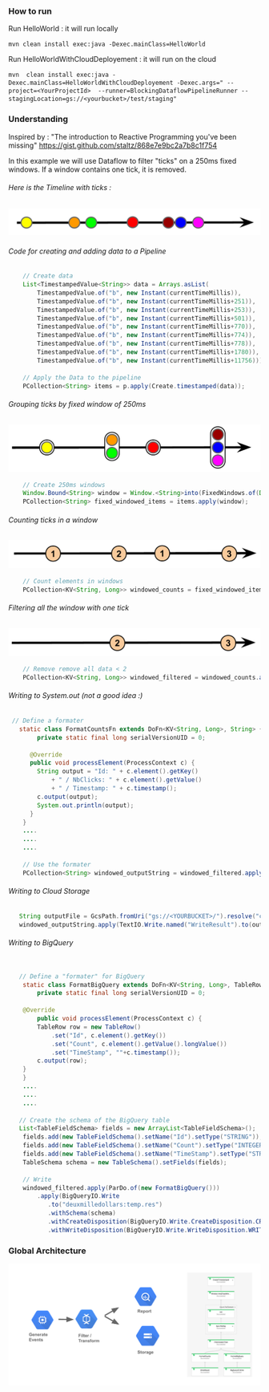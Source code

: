 ### How to run

Run HelloWorld : it will run locally
```
mvn clean install exec:java -Dexec.mainClass=HelloWorld
```

Run HelloWorldWithCloudDeployement : it will run on the cloud
```
mvn  clean install exec:java -Dexec.mainClass=HelloWorldWithCloudDeployement -Dexec.args=" --project=<YourProjectId>  --runner=BlockingDataflowPipelineRunner --stagingLocation=gs://<yourbucket>/test/staging"
```
### Understanding

Inspired by : "The introduction to Reactive Programming you've been missing"
https://gist.github.com/staltz/868e7e9bc2a7b8c1f754

In this example we will use Dataflow to filter "ticks" on a 250ms fixed windows.
If a window contains one tick, it is removed.

###### Here is the Timeline with ticks :
![Ticks](images/df-ticks.png)

###### Code for creating and adding data to a Pipeline
```java
    // Create data
    List<TimestampedValue<String>> data = Arrays.asList(
        TimestampedValue.of("b", new Instant(currentTimeMillis)),
        TimestampedValue.of("b", new Instant(currentTimeMillis+251)),
        TimestampedValue.of("b", new Instant(currentTimeMillis+253)),
        TimestampedValue.of("b", new Instant(currentTimeMillis+501)),
        TimestampedValue.of("b", new Instant(currentTimeMillis+770)),
        TimestampedValue.of("b", new Instant(currentTimeMillis+774)),
        TimestampedValue.of("b", new Instant(currentTimeMillis+778)),
        TimestampedValue.of("b", new Instant(currentTimeMillis+1780)),
        TimestampedValue.of("b", new Instant(currentTimeMillis+11756)));

    // Apply the Data to the pipeline
    PCollection<String> items = p.apply(Create.timestamped(data));
```

###### Grouping ticks by fixed window of 250ms
![Grouping Ticks by window](images/df-grouping.png)
```java
    // Create 250ms windows
    Window.Bound<String> window = Window.<String>into(FixedWindows.of(Duration.millis(250)));
    PCollection<String> fixed_windowed_items = items.apply(window);
```

###### Counting ticks in a window
![Counting Ticks in a window](images/df-counting.png)
```java
    // Count elements in windows
    PCollection<KV<String, Long>> windowed_counts = fixed_windowed_items.apply(Count.<String>perElement());
```

###### Filtering all the window with one tick
![Filtering window](images/df-filtering.png)
```java
    // Remove remove all data < 2
    PCollection<KV<String, Long>> windowed_filtered = windowed_counts.apply(ParDo.of(new FilterGreaterThan()));
```


###### Writing to System.out (not a good idea :)
```java
 // Define a formater
   static class FormatCountsFn extends DoFn<KV<String, Long>, String> {
        private static final long serialVersionUID = 0;

      @Override
      public void processElement(ProcessContext c) {
        String output = "Id: " + c.element().getKey()
            + " / NbClicks: " + c.element().getValue()
            + " / Timestamp: " + c.timestamp();
        c.output(output);
        System.out.println(output);
      }
    }
    ....
    ....
    ....

    // Use the formater
    PCollection<String> windowed_outputString = windowed_filtered.apply(ParDo.of(new FormatCountsFn()));
```

###### Writing to Cloud Storage
```java
   String outputFile = GcsPath.fromUri("gs://<YOURBUCKET>/").resolve("counts.txt").toString();
   windowed_outputString.apply(TextIO.Write.named("WriteResult").to(outputFile));
```


###### Writing to BigQuery
```java

   // Define a "formater" for BigQuery
    static class FormatBigQuery extends DoFn<KV<String, Long>, TableRow> {
        private static final long serialVersionUID = 0;

    @Override
        public void processElement(ProcessContext c) {
        TableRow row = new TableRow()
            .set("Id", c.element().getKey())
            .set("Count", c.element().getValue().longValue())
            .set("TimeStamp", ""+c.timestamp());
        c.output(row);
    }
    }
    ....
    ....
    ....

   // Create the schema of the BigQuery table
   List<TableFieldSchema> fields = new ArrayList<TableFieldSchema>();
    fields.add(new TableFieldSchema().setName("Id").setType("STRING"));
    fields.add(new TableFieldSchema().setName("Count").setType("INTEGER"));
    fields.add(new TableFieldSchema().setName("TimeStamp").setType("STRING"));
    TableSchema schema = new TableSchema().setFields(fields);

    // Write
    windowed_filtered.apply(ParDo.of(new FormatBigQuery()))
        .apply(BigQueryIO.Write
           .to("deuxmilledollars:temp.res")
           .withSchema(schema)
           .withCreateDisposition(BigQueryIO.Write.CreateDisposition.CREATE_IF_NEEDED)
           .withWriteDisposition(BigQueryIO.Write.WriteDisposition.WRITE_TRUNCATE));
```


### Global Architecture
![Filtering window](images/df-globalarchitecture.png)





